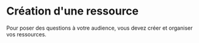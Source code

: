 # Création d'une ressource

Pour poser des questions à votre audience, vous devez créer et organiser vos ressources.